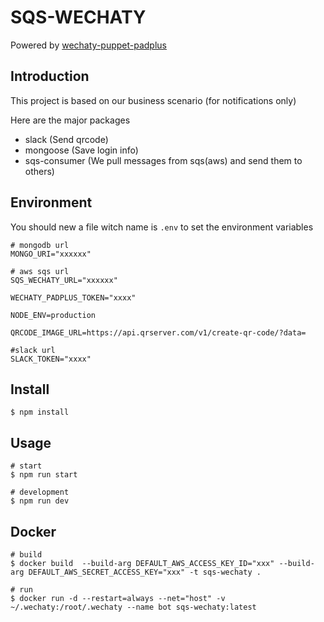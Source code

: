 # SQS-WECHATY

Powered by [wechaty-puppet-padplus](https://github.com/botorange/wechaty-puppet-padplus)

## Introduction
This project is based on our business scenario (for notifications only)

Here are the major packages
- slack (Send qrcode)
- mongoose (Save login info)
- sqs-consumer (We pull messages from sqs(aws) and send them to others)

## Environment
You should new a file witch name is `.env` to set the environment variables 

```
# mongodb url
MONGO_URI="xxxxxx" 

# aws sqs url
SQS_WECHATY_URL="xxxxxx"

WECHATY_PADPLUS_TOKEN="xxxx"

NODE_ENV=production

QRCODE_IMAGE_URL=https://api.qrserver.com/v1/create-qr-code/?data=

#slack url
SLACK_TOKEN="xxxx"

```
## Install

```
$ npm install
```
## Usage

```
# start
$ npm run start

# development
$ npm run dev
```
## Docker 
```
# build
$ docker build  --build-arg DEFAULT_AWS_ACCESS_KEY_ID="xxx" --build-arg DEFAULT_AWS_SECRET_ACCESS_KEY="xxx" -t sqs-wechaty .

# run  
$ docker run -d --restart=always --net="host" -v ~/.wechaty:/root/.wechaty --name bot sqs-wechaty:latest
```
